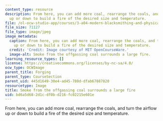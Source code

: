 ```yaml
---
content_type: resource
description: From here, you can add more coal, rearrange the coals, and turn the airflow
  up or down to build a fire of the desired size and temperature.
file: /ol-ocw-studio-app/courses/3-a04-modern-blacksmithing-and-physical-metallurgy-fall-2008/bd6a5d682d1cdf0bd216fc02215e601e_004.jpg
file_size: 71127
file_type: image/jpeg
image_metadata:
  caption: From here, you can add more coal, rearrange the coals, and turn the airflow
    up or down to build a fire of the desired size and temperature.
  credit: 'Credit: Image courtesy of MIT OpenCourseWare.'
  image-alt: Smoke from the offgassing coal surrounds a large fire.
learning_resource_types: []
license: https://creativecommons.org/licenses/by-nc-sa/4.0/
ocw_type: OCWImage
parent_title: Forging
parent_type: CourseSection
parent_uid: 445d1649-30e4-ad45-780d-dfab67887820
resourcetype: Image
title: Smoke from the offgassing coal surrounds a large fire
uid: bd6a5d68-2d1c-df0b-d216-fc02215e601e
---
```

From here, you can add more coal, rearrange the coals, and turn the airflow up or down to build a fire of the desired size and temperature.